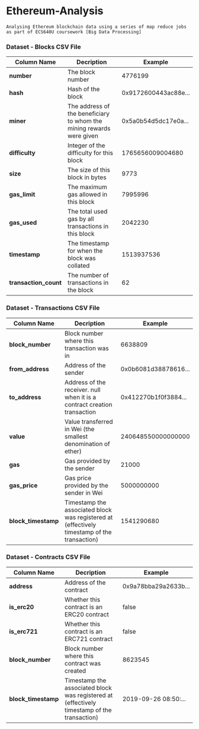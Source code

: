 # Ethereum-Analysis
```
Analysing Ethereum blockchain data using a series of map reduce jobs as part of ECS640U coursework [Big Data Processing]
```
### Dataset - Blocks CSV File

| Column Name           | Decription                                                   | Example              |
| --------------------- | ------------------------------------------------------------ | -------------------- |
| **number**            | The block number                                             | 4776199              |
| **hash**              | Hash of the block                                            | 0x9172600443ac88e... |
| **miner**             | The address of the beneficiary to whom the mining rewards were given | 0x5a0b54d5dc17e0a... |
| **difficulty**        | Integer of the difficulty for this block                     | 1765656009004680     |
| **size**              | The size of this block in bytes                              | 9773                 |
| **gas_limit**         | The maximum gas allowed in this block                        | 7995996              |
| **gas_used**          | The total used gas by all transactions in this block         | 2042230              |
| **timestamp**         | The timestamp for when the block was collated                | 1513937536           |
| **transaction_count** | The number of transactions in the block                      | 62                   |

### Dataset - Transactions CSV File

| Column Name         | Decription                                                   | Example              |
| ------------------- | ------------------------------------------------------------ | -------------------- |
| **block_number**    | Block number where this transaction was in                   | 6638809              |
| **from_address**    | Address of the sender                                        | 0x0b6081d38878616... |
| **to_address**      | Address of the receiver. null when it is a contract creation transaction | 0x412270b1f0f3884... |
| **value**           | Value transferred in Wei (the smallest denomination of ether) | 240648550000000000   |
| **gas**             | Gas provided by the sender                                   | 21000                |
| **gas_price**       | Gas price provided by the sender in Wei                      | 5000000000           |
| **block_timestamp** | Timestamp the associated block was registered at (effectively timestamp of the transaction) | 1541290680           |

### Dataset - Contracts CSV File

| Column Name         | Decription                                                   | Example              |
| ------------------- | ------------------------------------------------------------ | -------------------- |
| **address**         | Address of the contract                                      | 0x9a78bba29a2633b... |
| **is_erc20**        | Whether this contract is an ERC20 contract                   | false                |
| **is_erc721**       | Whether this contract is an ERC721 contract                  | false                |
| **block_number**    | Block number where this contract was created                 | 8623545              |
| **block_timestamp** | Timestamp the associated block was registered at (effectively timestamp of the transaction) | 2019-09-26 08:50:... |
